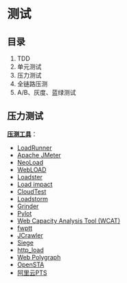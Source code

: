 # 测试

## 目录

1. TDD
2. 单元测试
3. 压力测试
4. 全链路压测
5. A/B、灰度、蓝绿测试

## 压力测试

**[压测工具](../../Arts/5.1_测试工具.md)**：

- [LoadRunner](https://saas.hpe.com/zh-cn/software/loadrunner)
- [Apache JMeter](http://jakarta.apache.org/jmeter/)
- [NeoLoad](http://www.neotys.com/product/overview-neoload.html)
- [WebLOAD](http://www.radview.com/)
- [Loadster](http://www.loadsterperformance.com/)
- [Load impact](http://loadimpact.com/)
- [CloudTest](https://soasta.com/cloudtest)
- [Loadstorm](http://loadstorm.com/)
- [Grinder](http://grinder.sourceforge.net/)
- [Pylot](http://www.pylot.org/)
- [Web Capacity Analysis Tool (WCAT)](http://www.iis.net/community/default.aspx?tabid=34&i=1466&g=6)
- [fwptt](http://fwptt.sourceforge.net/index.html)
- [JCrawler](http://jcrawler.sourceforge.net/)
- [Siege](http://www.joedog.org/index/siege-home)
- [http_load](http://www.acme.com/software/http_load/)
- [Web Polygraph](http://www.web-polygraph.org/)
- [OpenSTA](http://opensta.org/)
- [阿里云PTS](http://blog.csdn.net/moonpure/article/details/72674374)